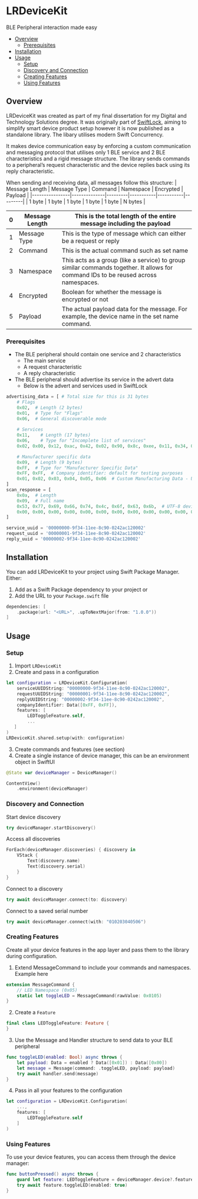 # LRDeviceKit

BLE Peripheral interaction made easy

* [Overview](#overview)
    * [Prerequisites](#prerequisites)
* [Installation](#installation)
* [Usage](#usage)
    * [Setup](#setup)
    * [Discovery and Connection](#discovery-and-connection)
    * [Creating Features](#creating-features)
    * [Using Features](#using-features)

## Overview

LRDeviceKit was created as part of my final dissertation for my Digital and Technology Solutions degree. It was originally part of [SwiftLock](https://lukeroberts.co/work/swiftlock/), aiming to simplify smart device product setup however it is now published as a standalone library. The libary utilises modern Swift Concurrency.

It makes device communication easy by enforcing a custom communication and messaging protocol that utilises only 1 BLE service and 2 BLE characteristics and a rigid message structure. The library sends commands to a peripheral’s request characteristic and the device replies back using its reply characteristic.

When sending and receiving data, all messages follow this structure:
| Message Length | Message Type | Command | Namespace | Encrypted | Payload |
|----------------|--------------|---------|-----------|-----------|---------|
| 1 byte         | 1 byte       | 1 byte  | 1 byte    | 1 byte    | N bytes |

| 0   | Message Length | This is the total length of the entire message including the payload |
|-----|----------------|--------------------------------------------------------------|
| 1   | Message Type   | This is the type of message which can either be a request or reply |
| 2   | Command        | This is the actual command such as set name                  |
| 3   | Namespace      | This acts as a group (like a service) to group similar commands together. It allows for command IDs to be reused across namespaces. |
| 4   | Encrypted      | Boolean for whether the message is encrypted or not          |
| 5   | Payload        | The actual payload data for the message. For example, the device name in the set name command. |

### Prerequisites

* The BLE peripheral should contain one service and 2 characteristics
  * The main service
  * A request characteristic
  * A reply characteristic
* The BLE peripheral should advertise its service in the advert data
  * Below is the advert and services used in SwiftLock

```python
advertising_data = [ # Total size for this is 31 bytes
    # Flags
    0x02,  # Length (2 bytes)
    0x01,  # Type for "Flags"
    0x06,  # General discoverable mode
    
    # Services
    0x11,    # Length (17 bytes)
    0x06,    # Type for "Incomplete list of services"
    0x02, 0x00, 0x12, 0xac, 0x42, 0x02, 0x90, 0x8c, 0xee, 0x11, 0x34, 0x9f, 0x00, 0x00, 0x00, 0x00,

    # Manufacturer specific data
    0x09,  # Length (9 bytes)
    0xFF,  # Type for "Manufacturer Specific Data"
    0xFF, 0xFF,  # Company identifier: default for testing purposes
    0x01, 0x02, 0x03, 0x04, 0x05, 0x06  # Custom Manufacturing Data - Used for serial number
]
scan_response = [
    0x0a,  # Length
    0x09,  # Full name
    0x53, 0x77, 0x69, 0x66, 0x74, 0x4c, 0x6f, 0x63, 0x6b,  # UTF-8 device name - 'SwiftLock'
    0x00, 0x00, 0x00, 0x00, 0x00, 0x00, 0x00, 0x00, 0x00, 0x00, 0x00, 0x00, 0x00, 0x00, 0x00  # Reserved
]

service_uuid = '00000000-9f34-11ee-8c90-0242ac120002'
request_uuid = '00000001-9f34-11ee-8c90-0242ac120002'
reply_uuid = '00000002-9f34-11ee-8c90-0242ac120002'
```

## Installation

You can add LRDeviceKit to your project using Swift Package Manager. Either:

1. Add <URL> as a Swift Package dependency to your project
or
2. Add the URL to your `Package.swift` file
```swift
dependencies: [
    .package(url: "<URL>", .upToNextMajor(from: "1.0.0"))
]
```

## Usage

### Setup

1. Import `LRDeviceKit`
2. Create and pass in a configuration
```swift
let configuration = LRDeviceKit.Configuration(
	serviceUUIDString: "00000000-9f34-11ee-8c90-0242ac120002",
    requestUUIDString: "00000001-9f34-11ee-8c90-0242ac120002",
    replyUUIDString: "00000002-9f34-11ee-8c90-0242ac120002",
    companyIdentifier: Data([0xFF, 0xFF]),
   	features: [
    	LEDToggleFeature.self,
		...
   ]
)
LRDeviceKit.shared.setup(with: configuration)
```
3. Create commands and features (see section)
4. Create a single instance of device manager, this can be an environment object in SwiftUI
```swift
@State var deviceManager = DeviceManager()

ContentView()
	.environment(deviceManager)
```

### Discovery and Connection

Start device discovery
```swift
try deviceManager.startDiscovery()
```

Access all discoveries
```swift
ForEach(deviceManager.discoveries) { discovery in
	VStack {
		Text(discovery.name)
		Text(discovery.serial)
	}
}
```

Connect to a discovery
```swift
try await deviceManager.connect(to: discovery)
```

Connect to a saved serial number
```swift
try await deviceManager.connect(with: "010203040506")
```

### Creating Features

Create all your device features in the app layer and pass them to the library during configuration.

1. Extend MessageCommand to include your commands and namespaces. Example here
```swift
extension MessageCommand {
	// LED Namespace (0x05)
	static let toggleLED = MessageCommand(rawValue: 0x0105)
}
```

2. Create a `Feature`
```swift
final class LEDToggleFeature: Feature {
}
```

3. Use the Message and Handler structure to send data to your BLE peripheral 
```swift
func toggleLED(enabled: Bool) async throws {
    let payload: Data = enabled ? Data([0x01]) : Data([0x00])
    let message = Message(command: .toggleLED, payload: payload)
    try await handler.send(message)
}
```

4. Pass in all your features to the configuration
```swift
let configuration = LRDeviceKit.Configuration(
    ...,
    features: [
        LEDToggleFeature.self
    ]
)
```

### Using Features

To use your device features, you can access them through the device manager:
```swift
func buttonPressed() async throws {
    guard let feature: LEDToggleFeature = deviceManager.device?.feature() else { return }
    try await feature.toggleLED(enabled: true)
}
```
